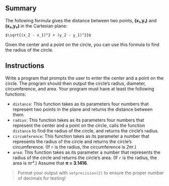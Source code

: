 ## Summary
The following formula gives the distance between two points, **(x&#8321;,y&#8321;)** and **(x&#8322;,y&#8322;)** in the Cartesian plane:  

`$\sqrt{(x_2 - x_1)^2 + (y_2 - y_1)^2}$`

Given the center and a point on the circle, you can use this formula to find the radius of the circle. 
## Instructions
Write a program that prompts the user to enter the center and a point on the circle. The program should then output the circle’s radius, diameter, circumference, and area. Your program must have at least the following functions:
* `distance`: This function takes as its parameters four numbers that represent two points in the plane and returns the distance between them.
* `radius`: This function takes as its parameters four numbers that represent the center and a point on the circle, calls the function `distance` to find the radius of the circle, and returns the circle’s radius.
* `circumference`: This function takes as its parameter a number that represents the radius of the circle and returns the circle’s circumference. (If `r` is the radius, the circumference is _2πr_.)
* `area`: This function takes as its parameter a number that represents the radius of the circle and returns the circle’s area. (If `r` is the radius, the area is _πr²_.)
Assume that **π = 3.1416**.

>Format your output with `setprecision(2)` to ensure the proper number of decimals for testing!
